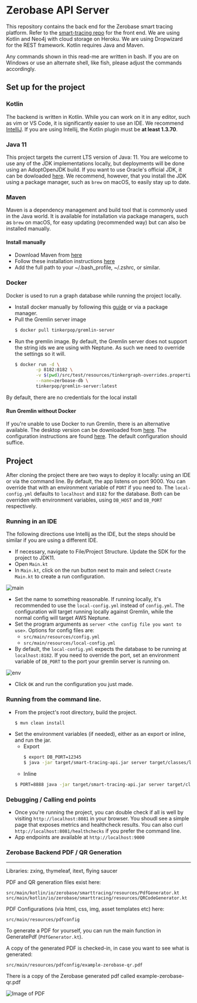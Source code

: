 # Zerobase API Server

This repository contains the back end for the Zerobase smart tracing platform. Refer to the [smart-tracing repo](https://github.com/zerobase-io/smart-tracing) for the front end. We are using Kotlin and Neo4j with cloud storage on Heroku. We are using Dropwizard for the REST framework. Kotlin requires Java and Maven.

Any commands shown in this read-me are written in bash. If you are on Windows or use an alternate shell, like fish, please adjust the commands
accordingly.

## Set up for the project

### Kotlin
The backend is written in Kotlin. While you can work on it in any editor, such as vim or VS Code, it is significantly easier to use an IDE. We recommend [IntelliJ](https://www.jetbrains.com/idea/download/index.html).
If you are using Intellij, the Kotlin plugin must be **at least 1.3.70**.

### Java 11

This project targets the current LTS version of Java: 11. You are welcome to use any of the JDK implementations locally, but deployments
will be done using an AdoptOpenJDK build. If you want to use Oracle's official JDK, it can be dowloaded [here](https://www.oracle.com/java/technologies/javase-jdk11-downloads.html).
We recommend, however, that you install the JDK using a package manager, such as `brew` on macOS, to easily stay up to date.

### Maven
Maven is a dependency management and build tool that is commonly used in the Java world. It is available for installation via package
managers, such as `brew` on macOS, for easy updating (recommended way) but can also be installed manually.

#### Install manually
* Download Maven from [here](https://maven.apache.org/download.cgi)
* Follow these installation instructions [here](https://maven.apache.org/install.html)
* Add the full path to your ~/.bash_profile, ~/.zshrc, or similar.


### Docker
Docker is used to run a graph database while running the project locally.

* Install docker manually by following this [guide](https://www.docker.com/get-started) or via a package manager.
* Pull the Gremlin server image
    ```sh
    $ docker pull tinkerpop/gremlin-server
    ```
* Run the gremlin image. By default, the Gremlin server does not support the string ids we are using with Neptune. As such we need
  to override the settings so it will.
    ```sh
    $ docker run -d \
            -p 8182:8182 \
            -v $(pwd)/src/test/resources/tinkergraph-overrides.properties:/opt/gremlin-server/conf/tinkergraph-empty.properties \
            --name=zerboase-db \
            tinkerpop/gremlin-server:latest
    ```
By default, there are no credentials for the local install

#### Run Gremlin without Docker
If you're unable to use Docker to run Gremlin, there is an alternative available. The desktop version can be downloaded
from [here](https://www.apache.org/dyn/closer.lua/tinkerpop/3.4.6/apache-tinkerpop-gremlin-server-3.4.6-bin.zip). The configuration
instructions are found [here](http://tinkerpop.apache.org/docs/3.4.6/reference/#gremlin-server). The default configuration should
suffice.

## Project
After cloning the project there are two ways to deploy it locally: using an IDE or via the command line. By default, the app listens on
port 9000. You can override that with an environment variable of `PORT` if you need to. The `local-config.yml` defaults to `localhost`
and `8182` for the database. Both can be overriden with environment variables, using `DB_HOST` and `DB_PORT` respectively.

### Running in an IDE
The following directions use Intellij as the IDE, but the steps should be similar if you are using a different IDE.

* If necessary, navigate to File/Project Structure. Update the SDK for the project to JDK11.
* Open `Main.kt`
* In `Main.kt`, click on the run button next to main and select `Create Main.kt` to create a run configuration.

![main](./images/main.png)

* Set the name to something reasonable. If running locally, it's recommended to use the `local-config.yml` instead of
`config.yml`. The configuration will target running locally against Gremlin, while the normal config will target AWS Neptune.
* Set the program arguments as `server <the config file you want to use>`. Options for config files are:
    * `src/main/resources/config.yml`
    * `src/main/resources/local-config.yml`
* By default, the `local-config.yml` expects the database to be running at `localhost:8182`. If you need to override the port,
set an environment variable of `DB_PORT` to the port your gremlin server is running on.

![env](./images/env.png)

* Click `OK` and run the configuration you just made.

### Running from the command line.
* From the project's root directory, build the project.
    ```sh
    $ mvn clean install
    ```
* Set the environment variables (if needed), either as an export or inline, and run the jar.
    * Export
        ```sh
        $ export DB_PORT=12345
        $ java -jar target/smart-tracing-api.jar server target/classes/local-config.yml
        ```
    * Inline
    ```sh
    $ PORT=8888 java -jar target/smart-tracing-api.jar server target/classes/local-config.yml
    ```
### Debugging / Calling end points
* Once you're running the project, you can double check if all is well by visiting `http://localhost:8081` in your browser. You
  shoudl see a simple page that exposes metrics and healthcheck results. You can also curl `http://localhost:8081/healthchecks` if
  you prefer the command line.
* App endpoints are available at `http://localhost:9000`

### Zerobase Backend PDF / QR Generation
------------------------------
Libraries: zxing, thymeleaf, itext, flying saucer

PDF and QR generation files exist here: 
```
src/main/kotlin/io/zerobase/smarttracing/resources/PdfGenerator.kt
src/main/kotlin/io/zerobase/smarttracing/resources/QRCodeGenerator.kt
```

PDF Configurations (via html, css, img, asset templates etc) here: 
```
src/main/resources/pdfconfig
```

To generate a PDF for yourself, you can run the main function in GeneratePdf (```PdfGenerator.kt```). 
    
A copy of the generated PDF is checked-in, in case you want to see what is generated:

    src/main/resources/pdfconfig/example-zerobase-qr.pdf        

There is a copy of the Zerobase generated pdf called example-zerobase-qr.pdf

![Image of PDF](./images/zerobase_screenshot_pdf.PNG "zerobase qr example")
